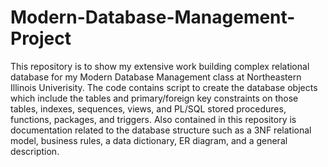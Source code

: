 # Modern-Database-Management-Project

This repository is to show my extensive work building complex relational database for my Modern Database Management class 
at Northeastern Illinois Univerisity.  The code contains script to create the database objects which include the tables and
primary/foreign key constraints on those tables, indexes, sequences, views, and PL/SQL stored procedures, functions, packages, 
and triggers. Also contained in this repository is documentation related to the database structure such as a 3NF relational 
model, business rules, a data dictionary, ER diagram, and a general description.
